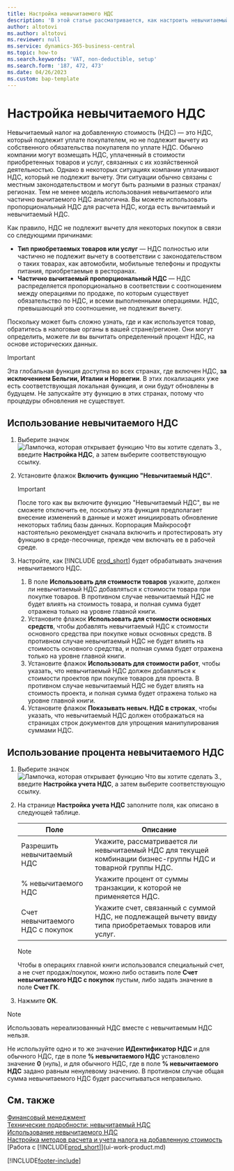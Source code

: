 ```yaml
---
title: Настройка невычитаемого НДС
description: 'В этой статье рассматривается, как настроить невычитаемый НДС в Microsoft Dynamics 365 Business Central.'
author: altotovi
ms.author: altotovi
ms.reviewer: null
ms.service: dynamics-365-business-central
ms.topic: how-to
ms.search.keywords: 'VAT, non-deductible, setup'
ms.search.form: '187, 472, 473'
ms.date: 04/26/2023
ms.custom: bap-template
---
```


# Настройка невычитаемого НДС

Невычитаемый налог на добавленную стоимость (НДС) — это НДС, который подлежит уплате покупателем, но не подлежит вычету из собственного обязательства покупателя по уплате НДС. Обычно компании могут возмещать НДС, уплаченный в стоимости приобретенных товаров и услуг, связанных с их хозяйственной деятельностью. Однако в некоторых ситуациях компании уплачивают НДС, который не подлежит вычету. Эти ситуации обычно связаны с местным законодательством и могут быть разными в разных странах/регионах. Тем не менее модель использования невычитаемого или частично вычитаемого НДС аналогична. Вы можете использовать пропорциональный НДС для расчета НДС, когда есть вычитаемый и невычитаемый НДС.

Как правило, НДС не подлежит вычету для некоторых покупок в связи со следующими причинами:

- **Тип приобретаемых товаров или услуг** — НДС полностью или частично не подлежит вычету в соответствии с законодательством о таких товарах, как автомобили, мобильные телефоны и продукты питания, приобретаемые в ресторанах.
- **Частично вычитаемый пропорциональный НДС** — НДС распределяется пропорционально в соответствии с соотношением между операциями по продаже, по которым существует обязательство по НДС, и всеми выполненными операциями. НДС, превышающий это соотношение, не подлежит вычету.

Поскольку может быть сложно узнать, где и как используется товар, обратитесь в налоговые органы в вашей стране/регионе. Они могут определить, можете ли вы вычитать определенный процент НДС, на основе исторических данных.

> [!IMPORTANT]
> Эта глобальная функция доступна во всех странах, где включен НДС, **за исключением Бельгии, Италии и Норвегии**. В этих локализациях уже есть соответствующая локальная функция, и они будут обновлены в будущем. Не запускайте эту функцию в этих странах, потому что процедуры обновления не существует.

## Использование невычитаемого НДС

1. Выберите значок ![Лампочка, которая открывает функцию Что вы хотите сделать 3.](media/ui-search/search_small.png "Что вы хотите сделать"), введите **Настройка НДС**, а затем выберите соответствующую ссылку.
2. Установите флажок **Включить функцию "Невычитаемый НДС"**.

    > [!IMPORTANT]
    > После того как вы включите функцию "Невычитаемый НДС", вы не сможете отключить ее, поскольку эта функция предполагает внесение изменений в данные и может инициировать обновление некоторых таблиц базы данных. Корпорация Майкрософт настоятельно рекомендует сначала включить и протестировать эту функцию в среде-песочнице, прежде чем включать ее в рабочей среде.

3. Настройте, как [!INCLUDE [prod_short](includes/prod_short.md)] будет обрабатывать значения невычитаемого НДС.

    1. В поле **Использовать для стоимости товаров** укажите, должен ли невычитаемый НДС добавляться к стоимости товара при покупке товаров. В противном случае невычитаемый НДС не будет влиять на стоимость товара, и полная сумма будет отражена только на уровне главной книги.
    2. Установите флажок **Использовать для стоимости основных средств**, чтобы добавлять невычитаемый НДС к стоимости основного средства при покупке новых основных средств. В противном случае невычитаемый НДС не будет влиять на стоимость основного средства, и полная сумма будет отражена только на уровне главной книги.
    3. Установите флажок **Использовать для стоимости работ**, чтобы указать, что невычитаемый НДС должен добавляться к стоимости проектов при покупке товаров для проекта. В противном случае невычитаемый НДС не будет влиять на стоимость проекта, и полная сумма будет отражена только на уровне главной книги.
    4. Установите флажок **Показывать невыч. НДС в строках**, чтобы указать, что невычитаемый НДС должен отображаться на страницах строк документов для упрощения манипулирования суммами НДС.

## Использование процента невычитаемого НДС

1. Выберите значок ![Лампочка, которая открывает функцию Что вы хотите сделать 3.](media/ui-search/search_small.png "Что вы хотите сделать"), введите **Настройка учета НДС**, а затем выберите соответствующую ссылку.
2. На странице **Настройка учета НДС** заполните поля, как описано в следующей таблице.

    | Поле | Описание |
    |-------|-------------|
    | Разрешить невычитаемый НДС | Укажите, рассматривается ли невычитаемый НДС для текущей комбинации бизнес-группы НДС и товарной группы НДС. |
    | % невычитаемого НДС | Укажите процент от суммы транзакции, к которой не применяется НДС. |
    | Счет невычитаемого НДС с покупок | Укажите счет, связанный с суммой НДС, не подлежащей вычету ввиду типа приобретаемых товаров или услуг. |

    > [!NOTE]
    > Чтобы в операциях главной книги использовался специальный счет, а не счет продаж/покупок, можно либо оставить поле **Счет невычитаемого НДС с покупок** пустым, либо задать значение в поле **Счет ГК**.

3. Нажмите **ОК**.

> [!NOTE]
> Использовать нереализованный НДС вместе с невычитаемым НДС нельзя.
>
> Не используйте одно и то же значение **ИДентификатор НДС** и для обычного НДС, где в поле **% невычитаемого НДС** установлено значение **0** (нуль), и для обычного НДС, где в поле **% невычитаемого НДС** задано равным ненулевому значению. В противном случае общая сумма невычитаемого НДС будет рассчитываться неправильно.

## См. также

[Финансовый менеджмент](finance.md)  
[Технические подробности: невычитаемый НДС](design-details-nondeductible-vat.md)  
[Использование невычитаемого НДС](finance-how-use-non-deductible-vat.md)  
[Настройка методов расчета и учета налога на добавленную стоимость](finance-setup-vat.md)  
[Работа с [!INCLUDE[prod_short](includes/prod_short.md)]](ui-work-product.md)  

[!INCLUDE[footer-include](includes/footer-banner.md)]
